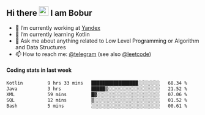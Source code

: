 ## Hi there <img src="https://media.giphy.com/media/hvRJCLFzcasrR4ia7z/giphy.gif" width="25px" height="25px"> I am Bobur

- 💼 I’m currently working at [Yandex](https://yandex.ru/)
- 🌱 I’m currently learning Kotlin
- 💬 Ask me about anything related to Low Level Programming or Algorithm and Data Structures
- 📫 How to reach me: [@telegram](https://t.me/octoant) (see also [@leetcode](https://leetcode.com/octoant/))    

#### Coding stats in last week

<!--START_SECTION:waka-->

```txt
Kotlin         9 hrs 33 mins   █████████████████░░░░░░░░   68.34 %
Java           3 hrs           █████▒░░░░░░░░░░░░░░░░░░░   21.52 %
XML            59 mins         █▓░░░░░░░░░░░░░░░░░░░░░░░   07.06 %
SQL            12 mins         ▒░░░░░░░░░░░░░░░░░░░░░░░░   01.52 %
Bash           5 mins          ░░░░░░░░░░░░░░░░░░░░░░░░░   00.61 %
```

<!--END_SECTION:waka-->
